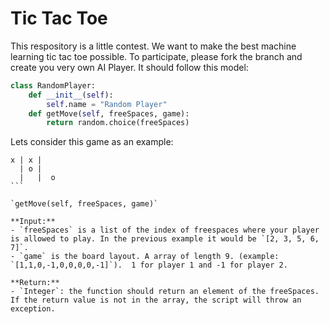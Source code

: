 # Tic Tac Toe
This respository is a little contest. We want to make the best machine learning tic tac toe possible. To participate, please fork the branch and create you very own AI Player. It should follow this model:

````Python
class RandomPlayer:
    def __init__(self):
        self.name = "Random Player"
    def getMove(self, freeSpaces, game):
        return random.choice(freeSpaces)
````

Lets consider this game as an example:
````
x | x |  
  | o |  
  |   |  o
```

`getMove(self, freeSpaces, game)`

**Input:**
- `freeSpaces` is a list of the index of freespaces where your player is allowed to play. In the previous example it would be `[2, 3, 5, 6, 7]`.
- `game` is the board layout. A array of length 9. (example: `[1,1,0,-1,0,0,0,0,-1]`).  1 for player 1 and -1 for player 2.

**Return:**
- `Integer`: the function should return an element of the freeSpaces. If the return value is not in the array, the script will throw an exception.
